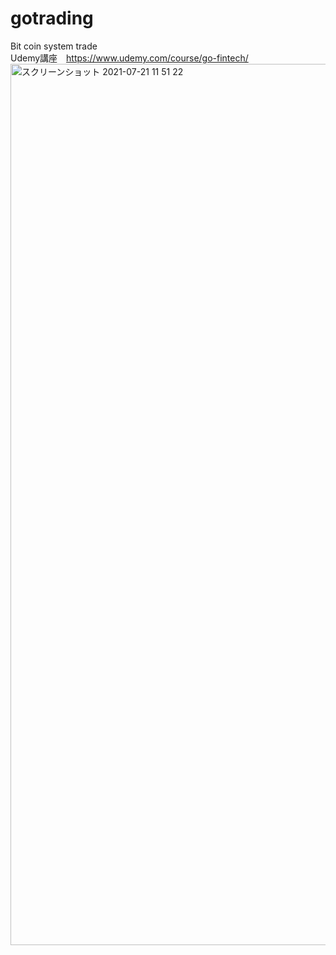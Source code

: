 # gotrading
Bit coin system trade  
Udemy講座　https://www.udemy.com/course/go-fintech/
<img width="1410" alt="スクリーンショット 2021-07-21 11 51 22" src="https://user-images.githubusercontent.com/65754643/126424332-fde735a8-5808-4971-b648-962ee7d43623.png">
